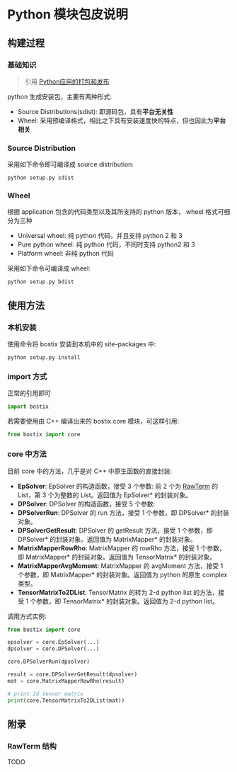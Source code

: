 # Python 模块包皮说明

## 构建过程

### 基础知识

> 引用 [Python应用的打包和发布](http://wsfdl.com/python/2015/09/06/Python%E5%BA%94%E7%94%A8%E7%9A%84%E6%89%93%E5%8C%85%E5%92%8C%E5%8F%91%E5%B8%83%E4%B8%8A.html)

python 生成安装包，主要有两种形式:

* Source Distributions(sdist): 即源码包，具有**平台无关性**
* Wheel: 采用预编译格式，相比之下具有安装速度快的特点，但也因此为**平台相关**

### Source Distribution

采用如下命令即可编译成 source distribution:

```
python setup.py sdist
```

### Wheel

根据 application 包含的代码类型以及其所支持的 python 版本， wheel 格式可细分为三种

* Universal wheel: 纯 python 代码，并且支持 python 2 和 3
* Pure python wheel: 纯 python 代码，不同时支持 python2 和 3
* Platform wheel: 非纯 python 代码

采用如下命令可编译成 wheel:

```
python setup.py bdist
```

## 使用方法

### 本机安装

使用命令将 bostix 安装到本机中的 site-packages 中:

```
python setup.py install
```

### import 方式

正常的引用即可

```python
import bostix
```

若需要使用由 C++ 编译出来的 bostix.core 模块，可这样引用:

```python
from bostix import core
```

### core 中方法

目前 core 中的方法，几乎是对 C++ 中原生函数的直接封装:

* **EpSolver**: EpSolver 的构造函数，接受 3 个参数: 前 2 个为 [RawTerm](#raw_term) 的 List，第 3 个为整数的 List。返回值为 EpSolver* 的封装对象。
* **DPSolver**: DPSolver 的构造函数，接受 5 个参数: 
* **DPSolverRun**: DPSolver 的 run 方法，接受 1 个参数，即 DPSolver* 的封装对象。
* **DPSolverGetResult**: DPSolver 的 getResult 方法，接受 1 个参数，即 DPSolver* 的封装对象。返回值为 MatrixMapper* 的封装对象。
* **MatrixMapperRowRho**: MatrixMapper 的 rowRho 方法，接受 1 个参数，即 MatrixMapper* 的封装对象。返回值为 TensorMatrix* 的封装对象。
* **MatrixMapperAvgMoment**: MatrixMapper 的 avgMoment 方法，接受 1 个参数，即 MatrixMapper* 的封装对象。返回值为 python 的原生 complex 类型。
* **TensorMatrixTo2DList**: TensorMatrix 的转为 2-d python list 的方法，接受 1 个参数，即 TensorMatrix* 的封装对象。返回值为 2-d python list。

调用方式实例:

```python
from bostix import core

epsolver = core.EpSolver(...)
dpsolver = core.DPSolver(...)

core.DPSolverRun(dpsolver)

result = core.DPSolverGetResult(dpsolver)
mat = core.MatrixMapperRowRho(result)

# print 2d tensor matrix
print(core.TensorMatrixTo2DList(mat))
```

## 附录

<span id="raw_term"></span>

### RawTerm 结构

TODO
